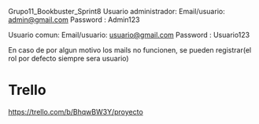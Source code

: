 Grupo11_Bookbuster_Sprint8
Usuario administrador: Email/usuario: admin@gmail.com Password : Admin123

Usuario comun: Email/usuario: usuario@gmail.com Password : Usuario123

En caso de por algun motivo los mails no funcionen, se pueden registrar(el rol por defecto siempre sera usuario)

# Trello
 https://trello.com/b/BhqwBW3Y/proyecto
